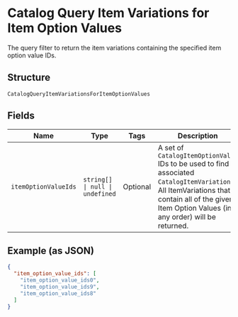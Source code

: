
# Catalog Query Item Variations for Item Option Values

The query filter to return the item variations containing the specified item option value IDs.

## Structure

`CatalogQueryItemVariationsForItemOptionValues`

## Fields

| Name | Type | Tags | Description |
|  --- | --- | --- | --- |
| `itemOptionValueIds` | `string[] \| null \| undefined` | Optional | A set of `CatalogItemOptionValue` IDs to be used to find associated<br/>`CatalogItemVariation`s. All ItemVariations that contain all of the given<br/>Item Option Values (in any order) will be returned. |

## Example (as JSON)

```json
{
  "item_option_value_ids": [
    "item_option_value_ids0",
    "item_option_value_ids9",
    "item_option_value_ids8"
  ]
}
```

